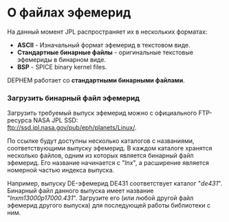 # О файлах эфемерид
На данный момент JPL распространяет их в нескольких форматах:
* **ASCII** - Изначальный формат эфемерид в текстовом виде.
* **Стандартные бинарные файлы** - оригинальные текстовые эфемериды в бинарном виде.
* **BSP** - SPICE binary kernel files.

DEPHEM работает со **стандартными бинарными файлами**.

### Загрузить бинарный файл эфемерид
Загрузить требуемый выпуск эфемерид можно с официального FTP-ресурса NASA JPL SSD:  
<ftp://ssd.jpl.nasa.gov/pub/eph/planets/Linux/>.

По ссылке будут доступны несколько каталогов с названиями, соответствующими выпуску эфемерид. В каждом каталоге хранятся несколько файлов, одним из которых является бинарный файл эфемерид. Его название начинается с "_lnx_", а расширение является номерной частью индекса выпуска.  

Например, выпуску DE-эфемерид DE431 соответствует каталог "_de431_". Бинарный файл данного выпуска имеет название "_lnxm13000p17000.431_". Загрузите его (или любой другой файл эфемерид другого выпуска) для последующей работы библиотеки с ним.
